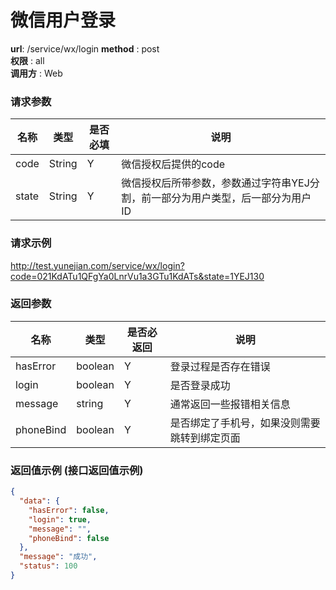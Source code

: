 微信用户登录
=======

**url**: /service/wx/login 
**method** : post  
**权限** : all  
**调用方** : Web

### 请求参数

|     名称  	 |  类型   | 是否必填  |             说明                                                   |
|------------|--------|----------|-------------------------------------------------------------------|
| code       | String | Y        | 微信授权后提供的code                                                 |
| state      | String | Y        | 微信授权后所带参数，参数通过字符串YEJ分割，前一部分为用户类型，后一部分为用户ID|

### 请求示例
http://test.yunejian.com/service/wx/login?code=021KdATu1QFgYa0LnrVu1a3GTu1KdATs&state=1YEJ130

### 返回参数

|     名称  	 |  类型    | 是否必返回 |             说明                                          |
|------------|---------|----------|-----------------------------------------------------------|
| hasError   | boolean | Y        | 登录过程是否存在错误                                         |
| login      | boolean | Y        | 是否登录成功                                               |
| message    | string  | Y        | 通常返回一些报错相关信息                                     |
| phoneBind  | boolean | Y        | 是否绑定了手机号，如果没则需要跳转到绑定页面                    |


### 返回值示例 (接口返回值示例)

```json
{
  "data": {
    "hasError": false,
    "login": true,
    "message": "",
    "phoneBind": false
  },
  "message": "成功",
  "status": 100
}
```